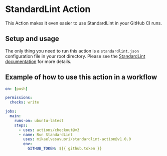 # StandardLint Action

This Action makes it even easier to use StandardLint in your GitHub CI runs.

## Setup and usage

The only thing you need to run this action is a `standardlint.json` configuration file in your root directory. Please see the [StandardLint documentation](https://github.com/mikaelvesavuori/standardlint#configuration) for more details.

## Example of how to use this action in a workflow

```yml
on: [push]

permissions:
  checks: write

jobs:
  main:
    runs-on: ubuntu-latest
    steps:
      - uses: actions/checkout@v3
      - name: Run StandardLint
        uses: mikaelvesavuori/standardlint-action@v1.0.0
        env:
          GITHUB_TOKEN: ${{ github.token }}
```
